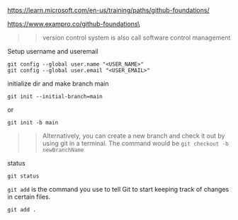 

https://learn.microsoft.com/en-us/training/paths/github-foundations/

https://www.exampro.co/github-foundations\


>>version control system is also call software control management

Setup username and useremail 

```
git config --global user.name "<USER_NAME>"
git config --global user.email "<USER_EMAIL>"
```


initialize dir and make branch main

```
git init --initial-branch=main
```

or 

```
git init -b main
```

>> Alternatively, you can create a new branch and check it out by using git in a terminal. The command would be `git checkout -b newBranchName`

status 

```
git status
```

`git add` is the command you use to tell Git to start keeping track of changes in certain files.

```
git add .
```



